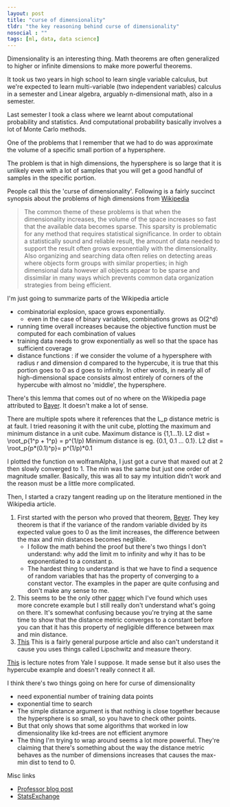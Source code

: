 ```yaml
---
layout: post
title: "curse of dimensionality"
tldr: "the key reasoning behind curse of dimensionality"
nosocial : ""
tags: [ml, data, data science]
---
```


[1]: http://en.wikipedia.org/wiki/Curse_of_Dimensionality#Distance_functions

Dimensionality is an interesting thing. Math theorems are often generalized to higher or infinite dimensions to make more powerful theorems. 

It took us two years in high school to learn single variable calculus, but we're expected to learn multi-variable (two independent variables) calculus in a semester and Linear algebra, arguably n-dimensional math, also in a semester. 

Last semester I took a class where we learnt about computational probability and statistics. And computational probability basically involves a lot of Monte Carlo methods.

One of the problems that I remember that we had to do was approximate the volume of a specific small portion of a hypersphere.

The problem is that in high dimensions, the hypersphere is so large that it is unlikely even with a lot of samples that you will get a good handful of samples in the specific portion. 

People call this the 'curse of dimensionality'. Following is a fairly succinct synopsis about the problems of high dimensions from [Wikipedia][1]

>The common theme of these problems is that when the dimensionality increases, the volume of the space increases so fast that the available data becomes sparse. This sparsity is problematic for any method that requires statistical significance. In order to obtain a statistically sound and reliable result, the amount of data needed to support the result often grows exponentially with the dimensionality. Also organizing and searching data often relies on detecting areas where objects form groups with similar properties; in high dimensional data however all objects appear to be sparse and dissimilar in many ways which prevents common data organization strategies from being efficient.

[2]: http://upload.wikimedia.org/math/2/7/c/27c42cc52616ed4ba0b69b1c930e53a3.png
[3]: http://upload.wikimedia.org/math/0/6/1/061bfe5a98a8a6cb539062c7e2073ce6.png

I'm just going to summarize parts of the Wikipedia article
* combinatorial explosion, space grows exponentially.
    * even in the case of binary variables, combinations grows as O(2^d)
* running time overall increases because the objective function must be computed for each combination of values
* training data needs to grow exponentially as well so that the space has sufficient coverage
* distance functions : if we consider the volume of a hypersphere with radius r and dimension d compared to the hypercube, it is true that this portion goes to 0 as d goes to infinity. In other words, in nearly all of high-dimensional space consists almost entirely of corners of the hypercube with almost no 'middle', the hypersphere. 

There's this lemma that comes out of no where on the Wikipedia page attributed to [Bayer][3]. It doesn't make a lot of sense. 

There are multiple spots where it references that the L\_p distance metric is at fault.  I tried reasoning it with the unit cube, plotting the maximum and minimum distance in a unit cube. 
Maximum distance  is {1,1...1}. L2 dist = \root\_p{1^p + 1^p} = p^(1/p)
Minimum distance is eg. {0.1, 0.1 ... 0.1}. L2 dist = \root_p{p\*(0.1)^p}= p^(1/p)\*0.1

I plotted the function on wolframAlpha, I just got a curve that maxed out at 2 then slowly converged to 1. The min was the same but just one order of magnitude smaller. Basically, this was all to say my intuition didn't work and the reason must be a little more complicated.

Then, I started a crazy tangent reading up on the literature mentioned in the Wikipedia article.

[4]: http://citeseerx.ist.psu.edu/viewdoc/summary?doi=10.1.1.31.1422
[5]: http://citeseerx.ist.psu.edu/viewdoc/summary?doi=10.1.1.23.7409
[7]: http://www-stat.stanford.edu/~donoho/Lectures/CBMS/Curses.pdf

1. First started with the person who proved that theorem, [Beyer][4]. They key theorem is that if the variance of the random variable divided by its expected value goes to 0 as the limit increases, the difference between the max and min distances becomes neglible.
    * I follow the math behind the proof but there's two things I don't understand: why add the limit m to infinity and why it has to be exponentiated to a constant p. 
    * The hardest thing to understand is that we have to find a sequence of random variables that has the property of converging to a constant vector. The examples in the paper are quite confusing and don't make any sense to me.
2.  This seems to be the only other [paper][5] which I've found which uses more concrete example but I still really don't understand what's going on there. It's somewhat confusing because you're trying at the same time to show that the distance metric converges to a constant before you can that it has this property of negligible difference between max and min distance.
3. [This][7] This is a fairly general purpose article and also can't understand it cause you uses things called Lipschwitz and measure theory. 

[6]: http://www.cs.yale.edu/homes/el327/datamining2013aFiles/11_nearest_neighbor_search.pdf

[This][6] is lecture notes from Yale I suppose. It made sense but it also uses the hypercube example and doesn't really connect it all. 

I think there's two things going on here for curse of dimensionality
* need exponential number of training data points
* exponential time to search
* The simple distance argument is that nothing is close together because the hypersphere is so small, so you have to check other points. 
* But that only shows that some algorithms that worked in low dimensionality like kd-trees are not efficient anymore
* The thing I'm trying to wrap around seems a lot more powerful. They're claiming that there's something about the way the distance metric behaves as the number of dimensions increases that causes the max-min dist to tend to 0.

[a]: http://readingsml.blogspot.com/2008/03/curse-of-dimensionality.html
[b]: http://stats.stackexchange.com/questions/15971/what-is-the-curse-of-dimensionality
Misc links
* [Professor blog post][a]
* [StatsExchange][b] 
